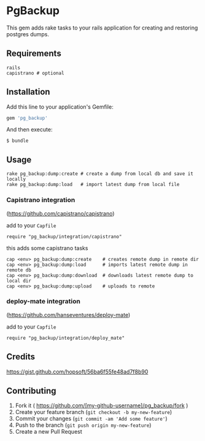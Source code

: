 # PgBackup

This gem adds rake tasks to your rails application for creating and restoring postgres dumps.

## Requirements
```
rails
capistrano # optional
```

## Installation

Add this line to your application's Gemfile:

```ruby
gem 'pg_backup'
```

And then execute:

    $ bundle

## Usage

```
rake pg_backup:dump:create # create a dump from local db and save it locally
rake pg_backup:dump:load   # import latest dump from local file
```

### Capistrano integration 
(https://github.com/capistrano/capistrano)

add to your ```Capfile```
```
require "pg_backup/integration/capistrano"
````
this adds some capistrano tasks
```
cap <env> pg_backup:dump:create    # creates remote dump in remote dir
cap <env> pg_backup:dump:load      # imports latest remote dump in remote db
cap <env> pg_backup:dump:download  # downloads latest remote dump to local dir
cap <env> pg_backup:dump:upload    # uploads to remote
```

### deploy-mate integration 
(https://github.com/hanseventures/deploy-mate)

add to your ```Capfile```

```
require "pg_backup/integration/deploy_mate"
```

## Credits
https://gist.github.com/hopsoft/56ba6f55fe48ad7f8b90

## Contributing

1. Fork it ( https://github.com/[my-github-username]/pg_backup/fork )
2. Create your feature branch (`git checkout -b my-new-feature`)
3. Commit your changes (`git commit -am 'Add some feature'`)
4. Push to the branch (`git push origin my-new-feature`)
5. Create a new Pull Request
